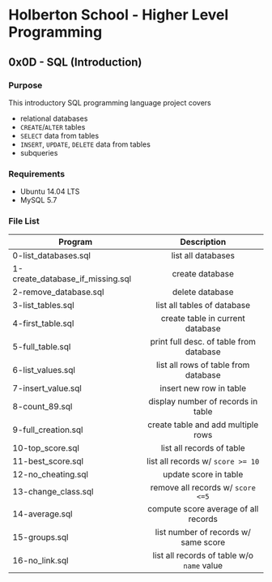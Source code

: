 # Holberton School - Higher Level Programming
## 0x0D - SQL (Introduction)

### Purpose
This introductory SQL programming language project covers
* relational databases
* `CREATE`/`ALTER` tables
* `SELECT` data from tables
* `INSERT`, `UPDATE`, `DELETE` data from tables
* subqueries

### Requirements
* Ubuntu 14.04 LTS
* MySQL 5.7

### File List
| Program	  | Description						     |
| --------------- |:--------------------------------------------------------:|
| 0-list_databases.sql  | list all databases |
| 1-create_database_if_missing.sql   | create database |
| 2-remove_database.sql	  | delete database |
| 3-list_tables.sql | list all tables of database |
| 4-first_table.sql | create table in current database |
| 5-full_table.sql  | print full desc. of table from database |
| 6-list_values.sql  | list all rows of table from database |
| 7-insert_value.sql	  | insert new row in table |
| 8-count_89.sql  | display number of records in table |
| 9-full_creation.sql |create table and add multiple rows |
| 10-top_score.sql  | list all records of table |
| 11-best_score.sql |list all records w/ `score >= 10` |
| 12-no_cheating.sql  | update score in table |
| 13-change_class.sql | remove all records w/ `score <=5` |
| 14-average.sql | compute score average of all records |
| 15-groups.sql | list number of records w/ same score |
| 16-no_link.sql | list all records of table w/o `name` value |
